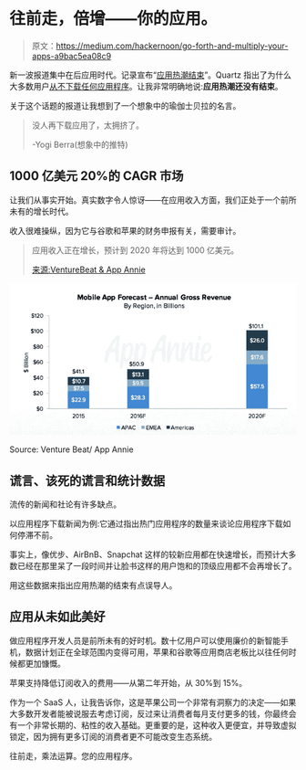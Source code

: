 # 往前走，倍增——你的应用。

> 原文：<https://medium.com/hackernoon/go-forth-and-multiply-your-apps-a9bac5ea08c9>

新一波报道集中在后应用时代。记录宣布“[应用热潮结束](http://www.recode.net/2016/6/8/11883518/app-boom-over-snapchat-uber)”。Quartz 指出了为什么大多数用户[从不下载任何应用程序](http://qz.com/253618/most-smartphone-users-download-zero-apps-per-month/)。让我非常明确地说:**应用热潮还没有结束**。

关于这个话题的报道让我想到了一个想象中的瑜伽士贝拉的名言。

> 没人再下载应用了，太拥挤了。
> 
> -Yogi Berra(想象中的推特)

## 1000 亿美元 20%的 CAGR 市场

让我们从事实开始。真实数字令人惊讶——在应用收入方面，我们正处于一个前所未有的增长时代。

收入很难操纵，因为它与谷歌和苹果的财务申报有关，需要审计。

> 应用收入正在增长，预计到 2020 年将达到 1000 亿美元。
> 
> [来源:VentureBeat & App Annie](http://venturebeat.com/2016/02/10/the-app-economy-could-double-to-101b-by-2020-research-firm-says/)

![](img/0c91413ec91278f71b0aa6ab715b57a1.png)

Source: Venture Beat/ App Annie

## 谎言、该死的谎言和统计数据

流传的新闻和社论有许多缺点。

以应用程序下载新闻为例:它通过指出热门应用程序的数量来谈论应用程序下载如何停滞不前。

事实上，像优步、AirBnB、Snapchat 这样的较新应用都在快速增长，而预计大多数已经在那里呆了一段时间并让脸书这样的用户饱和的顶级应用都不会再增长了。

用这些数据来指出应用热潮的结束有点误导人。

## 应用从未如此美好

做应用程序开发人员是前所未有的好时机。数十亿用户可以使用廉价的新智能手机，数据计划正在全球范围内变得可用，苹果和谷歌等应用商店老板比以往任何时候都更加慷慨。

苹果支持降低订阅收入的费用——从第二年开始，从 30%到 15%。

作为一个 SaaS 人，让我告诉你，这是苹果公司一个非常有洞察力的决定——如果大多数开发者能被说服去考虑订阅，反过来让消费者每月支付更多的钱，你最终会有一个非常长期的、粘性的收入基础。更重要的是，这种收入更便宜，并导致虚拟锁定，因为拥有更多订阅的消费者更不可能改变生态系统。

往前走，乘法运算。您的应用程序。